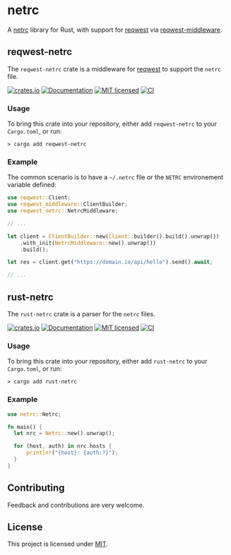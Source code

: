 # netrc

A [netrc](https://www.gnu.org/software/inetutils/manual/html_node/The-_002enetrc-file.html)
library for Rust, with support for [reqwest](https://crates.io/crates/reqwest)
via [reqwest-middleware](https://crates.io/crates/reqwest-middleware).


## reqwest-netrc

The `reqwest-netrc` crate is a middleware for [reqwest](https://crates.io/crates/reqwest)
to support the `netrc` file.

[![crates.io][crates-badge-2]][crate-url-2]
[![Documentation][doc-badge-2]][doc-url-2]
[![MIT licensed][mit-badge]][mit-url]
[![CI][actions-badge-2]][actions-url-2]


### Usage

To bring this crate into your repository, either add `reqwest-netrc` to your
`Cargo.toml`, or run:

```
> cargo add reqwest-netrc
```

### Example

The common scenario is to have a `~/.netrc` file or the `NETRC` environement variable defined:

```rust
use reqwest::Client;
use reqwest_middleware::ClientBuilder;
use reqwest_netrc::NetrcMiddleware;

// ...

let client = ClientBuilder::new(Client::builder().build().unwrap())
    .with_init(NetrcMiddleware::new().unwrap())
    .build();

let res = client.get("https://domain.io/api/hello").send().await;

// ...
```

## rust-netrc

The `rust-netrc` crate is a parser for the `netrc` files.

[![crates.io][crates-badge]][crate-url]
[![Documentation][doc-badge]][doc-url]
[![MIT licensed][mit-badge]][mit-url]
[![CI][actions-badge]][actions-url]

### Usage

To bring this crate into your repository, either add `rust-netrc` to your
`Cargo.toml`, or run:

```
> cargo add rust-netrc
```

### Example

```rust
use netrc::Netrc;

fn main() {
  let nrc = Netrc::new().unwrap();

  for (host, auth) in nrc.hosts {
      println!("{host}: {auth:?}");
  }
}
```


## Contributing

Feedback and contributions are very welcome.


## License

This project is licensed under [MIT](./LICENSE).


[mit-badge]: https://img.shields.io/crates/l/rust-netrc.svg
[mit-url]: ./LICENSE

[crates-badge]: https://img.shields.io/crates/v/rust-netrc.svg
[crate-url]: https://crates.io/crates/rust-netrc
[doc-badge]: https://docs.rs/rust-netrc/badge.svg
[doc-url]: https://docs.rs/rust-netrc
[actions-badge]: https://github.com/gribouille/netrc/actions/workflows/rust-netrc.yml/badge.svg
[actions-url]: https://github.com/gribouille/netrc/actions/workflows/rust-netrc.yml

[crates-badge-2]: https://img.shields.io/crates/v/reqwest-netrc.svg
[crate-url-2]: https://crates.io/crates/reqwest-netrc
[doc-badge-2]: https://docs.rs/reqwest-netrc/badge.svg
[doc-url-2]: https://docs.rs/reqwest-netrc
[actions-badge-2]: https://github.com/gribouille/netrc/actions/workflows/reqwest-netrc.yml/badge.svg
[actions-url-2]: https://github.com/gribouille/netrc/actions/workflows/reqwest-netrc.yml